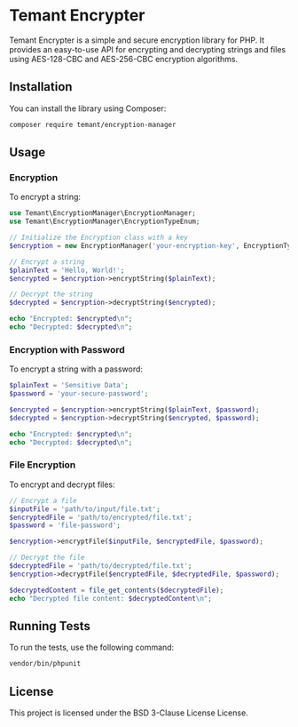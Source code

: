 # Temant Encrypter

Temant Encrypter is a simple and secure encryption library for PHP. It provides an easy-to-use API for encrypting and decrypting strings and files using AES-128-CBC and AES-256-CBC encryption algorithms.

## Installation

You can install the library using Composer:

```bash
composer require temant/encryption-manager
```

## Usage

### Encryption

To encrypt a string:

```php
use Temant\EncryptionManager\EncryptionManager;
use Temant\EncryptionManager\EncryptionTypeEnum;

// Initialize the Encryption class with a key
$encryption = new EncryptionManager('your-encryption-key', EncryptionTypeEnum::BYTES_256);

// Encrypt a string
$plainText = 'Hello, World!';
$encrypted = $encryption->encryptString($plainText);

// Decrypt the string
$decrypted = $encryption->decryptString($encrypted);

echo "Encrypted: $encrypted\n";
echo "Decrypted: $decrypted\n";
```

### Encryption with Password

To encrypt a string with a password:

```php
$plainText = 'Sensitive Data';
$password = 'your-secure-password';

$encrypted = $encryption->encryptString($plainText, $password);
$decrypted = $encryption->decryptString($encrypted, $password);

echo "Encrypted: $encrypted\n";
echo "Decrypted: $decrypted\n";
```

### File Encryption

To encrypt and decrypt files:

```php
// Encrypt a file
$inputFile = 'path/to/input/file.txt';
$encryptedFile = 'path/to/encrypted/file.txt';
$password = 'file-password';

$encryption->encryptFile($inputFile, $encryptedFile, $password);

// Decrypt the file
$decryptedFile = 'path/to/decrypted/file.txt';
$encryption->decryptFile($encryptedFile, $decryptedFile, $password);

$decryptedContent = file_get_contents($decryptedFile);
echo "Decrypted file content: $decryptedContent\n";
```

## Running Tests

To run the tests, use the following command:

```bash
vendor/bin/phpunit
```

## License

This project is licensed under the BSD 3-Clause License License.